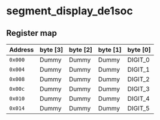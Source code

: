 # segment_display_de1soc
## Register map

|   Address   |  byte [3] | byte [2] | byte [1] | byte [0] |
|-------------|-----------|----------|----------|----------|
|   `0x000`   |   Dummy   |   Dummy  |   Dummy  |  DIGIT_0 |
|   `0x004`   |   Dummy   |   Dummy  |   Dummy  |  DIGIT_1 |
|   `0x008`   |   Dummy   |   Dummy  |   Dummy  |  DIGIT_2 |
|   `0x00c`   |   Dummy   |   Dummy  |   Dummy  |  DIGIT_3 |
|   `0x010`   |   Dummy   |   Dummy  |   Dummy  |  DIGIT_4 |
|   `0x014`   |   Dummy   |   Dummy  |   Dummy  |  DIGIT_5 |
